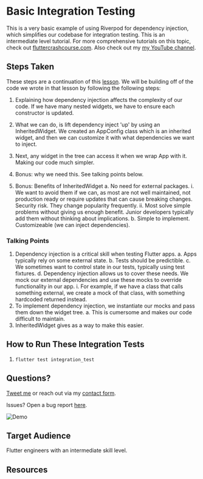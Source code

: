 # Basic Integration Testing

This is a very basic example of using Riverpod for dependency injection, which simplifies our codebase for integration testing. This is an intermediate level tutorial. For more comprehensive tutorials on this topic, check out [fluttercrashcourse.com](https://fluttercrashcourse.com). Also check out my [my YouTube channel](https://youtube.com/c/seenickcode).

## Steps Taken

These steps are a continuation of this [lesson](https://github.com/seenickcode/fluttercrashcourse-lessons/tree/master/youtube/basic_integration_testing). We will be building off of the code we wrote in that lesson by following the following steps:

1. Explaining how dependency injection affects the complexity of our code. If we have many nested widgets, we have to ensure each constructor is updated.

2. What we can do, is lift dependency inject 'up' by using an InheritedWidget. We created an AppConfig class which is an inherited widget, and then we can customize it with what dependencies we want to inject.

3. Next, any widget in the tree can access it when we wrap App with it. Making our code much simpler.

4. Bonus: why we need this. See talking points below.

5. Bonus: Benefits of InheritedWidget
   a. No need for external packages.
   i. We want to avoid them if we can, as most are not well maintained, not production ready or require updates that can cause breaking changes. Security risk. They change popularity frequently.
   ii. Most solve simple problems without giving us enough benefit. Junior developers typically add them without thinking about implications.
   b. Simple to implement. Customizeable (we can inject dependencies).

### Talking Points

1. Dependency injection is a critical skill when testing Flutter apps.
   a. Apps typically rely on some external state.
   b. Tests should be predictible.
   c. We sometimes want to control state in our tests, typically using test fixtures.
   d. Dependency injection allows us to cover these needs. We mock our external dependencies and use these mocks to override functionality in our app.
   i. For example, if we have a class that calls something external, we create a mock of that class, with something hardcoded returned instead.
2. To implement dependency injection, we instantiate our mocks and pass them down the widget tree.
   a. This is cumersome and makes our code difficult to maintain.
3. InheritedWidget gives as a way to make this easier.

## How to Run These Integration Tests

1. `flutter test integration_test`

## Questions?

[Tweet me](https://twitter.com/seenickcode) or reach out via my [contact form](https://fluttercrashcourse.com/sayhi).

Issues? Open a bug report [here](https://github.com/seenickcode/fluttercrashcourse-lessons/issues/new?assignees=&labels=&template=bug_report.md&title=).

![Demo](demo.gif)

## Target Audience

Flutter engineers with an intermediate skill level.

## Resources

